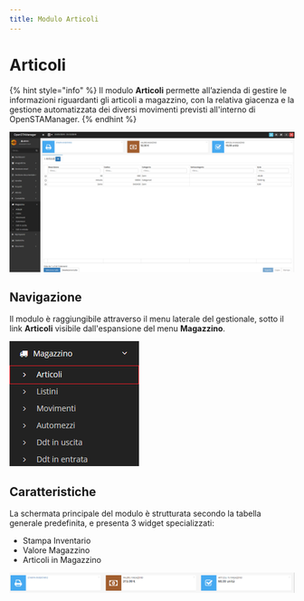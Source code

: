```yaml
---
title: Modulo Articoli
---
```


# Articoli

{% hint style="info" %}
Il modulo **Articoli** permette all’azienda di gestire le informazioni riguardanti gli articoli a magazzino, con la relativa giacenza e la gestione automatizzata dei diversi movimenti previsti all'interno di OpenSTAManager.
{% endhint %}

![Screenshot interfaccia articoli](../../../.gitbook/assets/InterfacciaArticoli.PNG)

## Navigazione

Il modulo è raggiungibile attraverso il menu laterale del gestionale, sotto il link **Articoli** visibile dall'espansione del menu **Magazzino**.

![Screenshot navigazione articoli](../../../.gitbook/assets/NavigazioneArticoli.PNG)

## Caratteristiche

La schermata principale del modulo è strutturata secondo la tabella generale predefinita, e presenta 3 widget specializzati:

* Stampa Inventario
* Valore Magazzino
* Articoli in Magazzino

![Screenshot widget magazzino](../../../.gitbook/assets/WidgetMagazzino.PNG)
